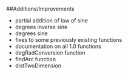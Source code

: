 ##Additions/Improvements
+ partial addition of law of sine
+ degrees inverse sine
+ degrees sine
+ fixes to some previously existing functions
+ documentation on all 1.0 functions
+ degRadConversion function 
+ findArc function
+ distTwoDimension

